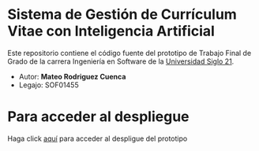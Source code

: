 # Sistema de Gestión de Currículum Vitae con Inteligencia Artificial

Este repositorio contiene el código fuente del prototipo de Trabajo Final de Grado de la carrera Ingeniería en Software de la [Universidad Siglo 21](21.edu.ar). 

 - Autor: **Mateo Rodriguez Cuenca**
 - Legajo: SOF01455

# Para acceder al despliegue

Haga click [aquí](https://nextjs-dashboard-azure-nine.vercel.app/) para acceder al despligue del prototipo
